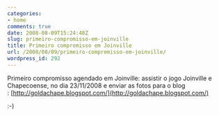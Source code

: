 ```yaml
---
categories:
- home
comments: true
date: 2008-08-09T15:24:48Z
slug: primeiro-compromisso-em-joinville
title: Primeiro compromisso em Joinville
url: /2008/08/09/primeiro-compromisso-em-joinville/
wordpress_id: 292
---
```


Primeiro compromisso agendado em Joinville: assistir o jogo Joinville e Chapecoense, no dia 23/11/2008 e enviar as fotos para o blog : [http://goldachape.blogspot.com/](http://goldachape.blogspot.com/)

:-)
